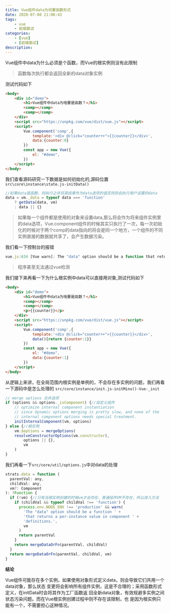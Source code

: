 ```yaml
---
title: Vue组件data为何要函数形式
date: 2020-07-08 21:08:43
tags:
    - vue 
    - 前端面试
categories:
    - [vue]
    - [前端面试]
description:
---
```


Vue组件中data为什么必须是个函数，而Vue的根实例则没有此限制

<!-- more -->

> 函数每次执行都会返回全新的data对象实例

测试代码如下

```html
<body>
    <div id="demo">
        <h1>Vue组件中data为啥要是函数？</h1>
        <comp></comp>
        <comp></comp>
    </div>
    <script src="https://unpkg.com/vue/dist/vue.js"></script>
    <script>
        Vue.component('comp',{
            template:'<div @click="counter++">{{counter}}</div>',
            data:{counter:0}
        })
        const app = new Vue({
            el: "#demo",
        })
    </script>
</body>
```
我们查看源码研究一下数据是如何初始化的,源码位置`src\core\instance\state.js-initData()`
```js
//如果data是函数，则执行之并将其结果作为data选项的值否则则会执行用户设置的data
data = vm._data = typeof data === 'function'
    ? getData(data, vm)
    : data || {}
```

> 如果每一个组件都是使用的对象来设置data,那么将会作为将来组件实例里的data选项，Vue.component组件的时候其实只执行了一次，每一次初始化的时候对于两个comp的data指向的将会是同一个地方，一个组件的不同实例直接的数据就共享了，会产生数据污染。

我们看一下控制台的报错
```js
vue.js:634 [Vue warn]: The "data" option should be a function that returns a per-instance value in component definitions.
```
> 程序甚至无法通过vue检测

我们接下来再看一下为什么根实例中data可以直接用对象,测试代码如下

```html
<body>
    <div id="demo">
        <h1>Vue组件中data为啥要是函数？</h1>
        <comp></comp>
        <comp></comp>
        <p>{{counter}}</p>
    </div>
    <script src="https://unpkg.com/vue/dist/vue.js"></script>
    <script>
        Vue.component('comp',{
            template:'<div @click="counter++">{{counter}}</div>',
            data(){return {counter:1}}
        })
        const app = new Vue({
            el: "#demo",
            data:{counter:1}
        })
    </script>
</body>
```
从逻辑上来讲，在全局范围内根实例是单例的，不会存在多实例的问题，我们再看一下源码中是怎么处理的
`src/core/instance/init.js-initMinx()-Vue-_init`
```js
// merge options 合并选项
if (options && options._isComponent) {//自定义组件
    // optimize internal component instantiation
    // since dynamic options merging is pretty slow, and none of the
    // internal component options needs special treatment.
    initInternalComponent(vm, options)
} else {//根实例
    vm.$options = mergeOptions(
    resolveConstructorOptions(vm.constructor),
        options || {},
        vm
    )
}
```
我们再看一下`src/core/util/options.js`中对data的处理
```js
strats.data = function (
  parentVal: any,
  childVal: any,
  vm?: Component
): ?Function {
  if (!vm) {//只有当根实例创建的时候vm才会存在，普通组件VM不存在，所以进入方法
    if (childVal && typeof childVal !== 'function') {
      process.env.NODE_ENV !== 'production' && warn(
        'The "data" option should be a function ' +
        'that returns a per-instance value in component ' +
        'definitions.',
        vm
      )
      return parentVal
    }
    return mergeDataOrFn(parentVal, childVal)
  }
  return mergeDataOrFn(parentVal, childVal, vm)
}

```

**结论**

Vue组件可能存在多个实例，如果使用对象形式定义data，则会导致它们共用一个data对象，那么状态
变更将会影响所有组件实例，这是不合理的；采用函数形式定义，在initData时会将其作为工厂函数返
回全新data对象，有效规避多实例之间状态污染问题。而在Vue根实例创建过程中则不存在该限制，也
是因为根实例只能有一个，不需要担心这种情况。

<!-- markdownlint-disable MD041 MD002--> 
